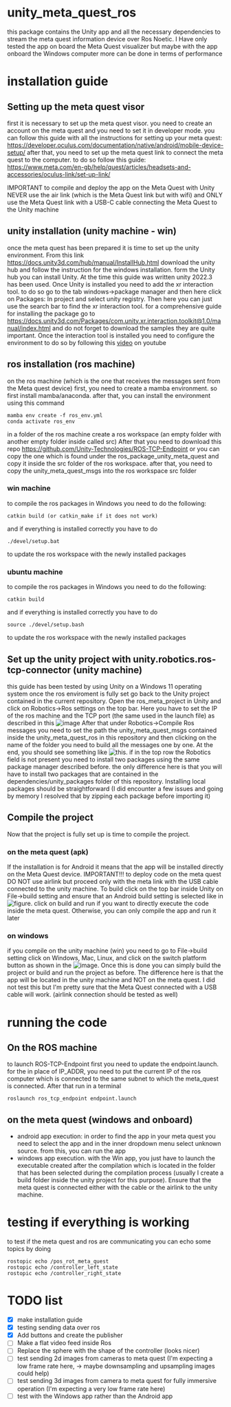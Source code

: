 # unity_meta_quest_ros

this package contains the Unity app and all the necessary dependencies to stream the meta quest information device over Ros Noetic. I Have only tested the app on board the Meta Quest visualizer but maybe with the app onboard the Windows computer more can be done in terms of performance

# installation guide

## Setting up the meta quest visor
first it is necessary to set up the meta quest visor. you need to create an account on the meta quest and you need to set it in developer mode.
you can follow this guide with all the instructions for setting up your meta quest: https://developer.oculus.com/documentation/native/android/mobile-device-setup/
after that, you need to set up the meta quest link to connect the meta quest to the computer. to do so follow this guide: https://www.meta.com/en-gb/help/quest/articles/headsets-and-accessories/oculus-link/set-up-link/

IMPORTANT to compile and deploy the app on the Meta Quest with Unity NEVER use the air link (which is the Meta Quest link but with wifi) and ONLY use the Meta Quest link with a USB-C cable connecting the Meta Quest to the Unity machine

## unity installation (unity machine - win)
once the meta quest has been prepared it is time to set up the unity environment. From this link https://docs.unity3d.com/hub/manual/InstallHub.html download the unity hub and follow the instruction for the windows installation.
form the Unity hub you can install Unity. At the time this guide was written unity 2022.3 has been used. Once Unity is installed you need to add the xr interaction tool.
to do so go to the tab windows->package manager and then here click on Packages: In project and select unity registry. Then here you can just use the search bar to find the xr interaction tool. for a comprehensive guide for installing the package go to https://docs.unity3d.com/Packages/com.unity.xr.interaction.toolkit@1.0/manual/index.html and do not forget to download the samples they are quite important.
Once the interaction tool is installed you need to configure the environment to do so by following this [video](https://www.youtube.com/watch?v=zbqHNwDpi6Y&list=PLX8u1QKl_yPD4IQhcPlkqxMt35X2COvm0&index=1) on youtube

## ros installation (ros machine)

on the ros machine (which is the one that receives the messages sent from the Meta quest device) first, you need to create a mamba environment.
so first install mamba/anaconda. after that, you can install the environment using this command

```
mamba env create -f ros_env.yml
conda activate ros_env
```
in a folder of the ros machine create a ros workspace (an empty folder with another empty folder inside called src)
After that you need to download this repo https://github.com/Unity-Technologies/ROS-TCP-Endpoint or you can copy the one which is found under the ros_package_unity_meta_quest
and copy it inside the src folder of the ros workspace. after that, you need to copy the unity_meta_quest_msgs into the ros workspace src folder

### win machine
to compile the ros packages in Windows you need to do the following:
```
catkin build (or catkin_make if it does not work)
```
 and if everything is installed correctly you have to do

```
./devel/setup.bat
```
to update the ros workspace with the newly installed packages


### ubuntu machine
to compile the ros packages in Windows you need to do the following:
```
catkin build 
```
 and if everything is installed correctly you have to do

```
source ./devel/setup.bash
```
to update the ros workspace with the newly installed packages

 



## Set up the unity project with unity.robotics.ros-tcp-connector (unity machine)
this guide has been tested by using Unity on a Windows 11 operating system
once the ros enviroment is fully set go back to the Unity project contained in the current repository. Open the ros_meta_project in Unity and click on Robotics->Ros settings on the top bar. Here you have to set the IP of the ros machine and the TCP port (the same used in the launch file) as described in this ![image](https://github.com/RPL-CS-UCL/unity_meta_quest_ros/blob/main/images/1.png)
After that under Robotics->Compile Ros messages you need to set the path the unity_meta_quest_msgs contained inside the unity_meta_quest_ros in this repository and then clicking on the name of the folder you need to build all the messages one by one. At the end, you should see something like ![this](https://github.com/RPL-CS-UCL/unity_meta_quest_ros/blob/main/images/2.png). 
if in the top row the Robotics field is not present you need to install two packages using the same package manager described before. the only difference here is that you will have to install two packages that are contained in the dependencies/unity_packages folder of this repository. Installing local packages should be straightforward (I did encounter a few issues and going by memory I resolved that by zipping each package before importing it)

## Compile the project
Now that the project is fully set up is time to compile the project.

### on the meta quest (apk)
If the installation is for Android it means that the app will be installed directly on the Meta Quest device. 
IMPORTANT!!! to deploy code on the meta quest DO NOT use airlink but proceed only with the meta link with the USB cable connected to the unity machine.
To build click on the top bar inside Unity on File->build setting and ensure that an Android build setting is selected like in![figure](https://github.com/RPL-CS-UCL/unity_meta_quest_ros/blob/main/images/3.png). 
click on build and run if you want to directly execute the code inside the meta quest. Otherwise, you can only compile the app and run it later

### on windows

if you compile on the unity machine (win) you need to go to  File->build setting click on Windows, Mac, Linux, and click on the switch platform button as shown in the ![image](https://github.com/RPL-CS-UCL/unity_meta_quest_ros/blob/main/images/4.png). Once this is done you can simply build the project or build and run the project as before. The difference here is that the app will be located in the unity machine and NOT on the meta quest. 
I did not test this but I'm pretty sure that the Meta Quest connected with a USB cable will work. (airlink connection should be tested as well)

# running the code

## On the ROS machine
to launch ROS-TCP-Endpoint first you need to update the  endpoint.launch. 
for the <arg name="tcp_ip" default="IP_ADDR"> in place of IP_ADDR, you need to put the current IP of the ros computer which is connected to the same subnet to which the meta_quest is connected. 
After that run in a terminal
```
roslaunch ros_tcp_endpoint endpoint.launch
```

## on the meta quest (windows and onboard)
- android app execution: in order to find the app in your meta quest you need to select the app and in the inner dropdown menu select unknown source. from this, you can run the app
- windows app execution. with the Win app, you just have to launch the executable created after the compilation which is located in the folder that has been selected during the compilation process (usually I create a build folder inside the unity project for this purpose). Ensure that the meta quest is connected either with the cable or the airlink to the unity machine.


# testing if everything is working

to test if the meta quest and ros are communicating you can echo some topics by doing

```
rostopic echo /pos_rot_meta_quest
rostopic echo /controller_left_state
rostopic echo /controller_right_state

```


# TODO list
- [x] make installation guide
- [x] testing sending data over ros
- [x] Add buttons and create the publisher 
- [ ] Make a flat video feed inside Ros
- [ ] Replace the sphere with the shape of the controller (looks nicer)
- [ ] test sending 2d images from cameras to meta quest (I'm expecting a low frame rate here, -> maybe downsampling and upsampling images could help)
- [ ] test sending 3d images from camera to meta quest for fully immersive operation (I'm expecting a very low frame rate here)
- [ ] test with the Windows app rather than the Android app
